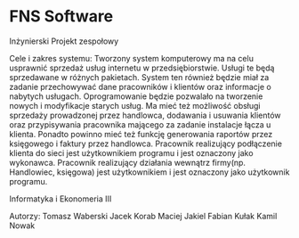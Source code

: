 # FNS Software
Inżynierski Projekt zespołowy

Cele i zakres systemu:
Tworzony system komputerowy ma na celu usprawnić sprzedaż usług internetu w przedsiębiorstwie.
Usługi te będą sprzedawane w różnych pakietach. 
System ten również będzie miał za zadanie przechowywać dane pracowników i klientów oraz informacje o nabytych usługach. 
Oprogramowanie będzie pozwalało na tworzenie nowych i modyfikacje starych usług.
Ma mieć też możliwość obsługi sprzedaży prowadzonej przez handlowca, dodawania i usuwania klientów
oraz przypisywania pracownika mającego za zadanie instalacje łącza u klienta.
Ponadto powinno mieć też funkcję generowania raportów przez księgowego i faktury przez handlowca.
Pracownik realizujący podłączenie klienta do sieci jest użytkownikiem programu i jest oznaczony jako wykonawca.
Pracownik realizujący działania wewnątrz firmy(np. Handlowiec, księgowa) jest użytkownikiem i jest oznaczony jako użytkownik programu.

Informatyka i Ekonomeria III

Autorzy:
Tomasz Waberski
Jacek Korab
Maciej Jakiel
Fabian Kułak
Kamil Nowak
